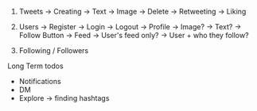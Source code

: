 1. Tweets
    -> Creating 
        -> Text
        -> Image
    -> Delete
    -> Retweeting
    -> Liking

2. Users
    -> Register
    -> Login
    -> Logout
    -> Profile
        -> Image?
        -> Text?
        -> Follow Button
    -> Feed
        -> User's feed only?
        -> User +  who they follow?

3. Following / Followers
    

Long Term todos
- Notifications
- DM
- Explore -> finding hashtags